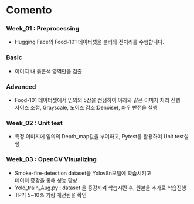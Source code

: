 # Comento 

### Week_01 : Preprocessing
   - Hugging Face의 Food-101 데이터셋을 불러와 전처리를 수행합니다.  
   ### Basic
   - 이미지 내 붉은색 영역만을 검출
   ### Advanced
   - Food-101 데이터셋에서 임의의 5장을 선정하여 아래와 같은 이미지 처리 진행<br>
   사이즈 조정, Grayscale, 노이즈 감소(Denoise), 좌우 반전을 실행

### Week_02 : Unit test
   - 특정 이미지에 임의의 Depth_map값을 부여하고, Pytest를 활용하여 Unit test실행

### Week_03 : OpenCV Visualizing
   - Smoke-fire-detection dataset을 Yolov8n모델에 학습시키고<br>
   데이터 증강을 통해 성능 향상
   - Yolo_train_Aug.py : dataset 을 증강시켜 학습시킨 후, 원본을 추가로 학습진행
   - TP가 5~10% 가량 개선됨을 확인